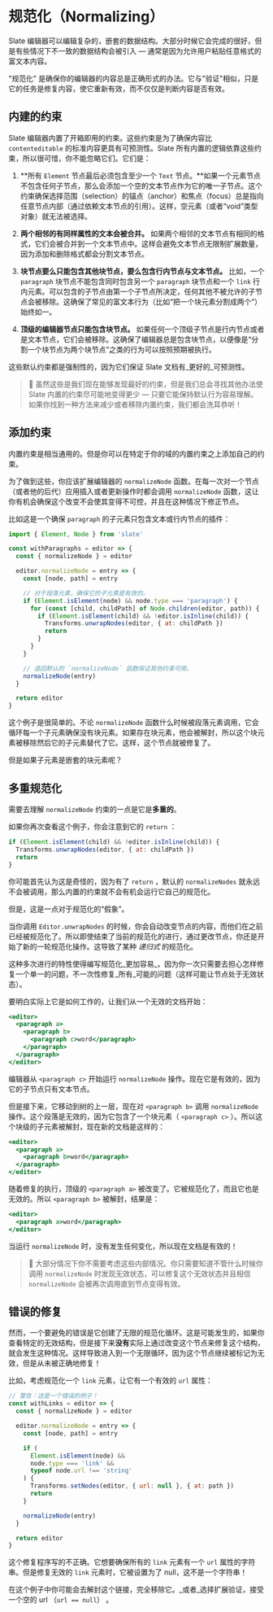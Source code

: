 # 规范化（Normalizing）

Slate 编辑器可以编辑复杂的，嵌套的数据结构。大部分时候它会完成的很好，但是有些情况下不一致的数据结构会被引入 — 通常是因为允许用户粘贴任意格式的富文本内容。

"规范化" 是确保你的编辑器的内容总是正确形式的办法。它与"验证"相似，只是它的任务是修复内容，使它重新有效，而不仅仅是判断内容是否有效。

## 内建的约束

Slate 编辑器内置了开箱即用的约束。这些约束是为了确保内容比 `contenteditable` 的标准内容更具有可预测性。Slate 所有内置的逻辑依靠这些约束，所以很可惜，你不能忽略它们。它们是：

1. **所有 `Element` 节点最后必须包含至少一个 `Text` 节点。**如果一个元素节点不包含任何子节点，那么会添加一个空的文本节点作为它的唯一子节点。这个约束确保选择范围（selection）的锚点（anchor）和焦点（focus）总是指向任意节点内部（通过依赖文本节点的引用）。这样，空元素（或者“void”类型对象）就无法被选择。

2. **两个相邻的有同样属性的文本会被合并。** 如果两个相邻的文本节点有相同的格式，它们会被合并到一个文本节点中。这样会避免文本节点无限制扩展数量，因为添加和删除格式都会分割文本节点。

3. **块节点要么只能包含其他块节点，要么包含行内节点与文本节点。** 比如，一个 `paragraph` 块节点不能包含同时包含另一个 `paragraph` 块节点和一个 `link` 行内元素。可以包含的子节点由第一个子节点所决定，任何其他不被允许的子节点会被移除。这确保了常见的富文本行为（比如“把一个块元素分割成两个”）始终如一。

4. **顶级的编辑器节点只能包含块节点。** 如果任何一个顶级子节点是行内节点或者是文本节点，它们会被移除。这确保了编辑器总是包含块节点，以便像是“分割一个块节点为两个块节点”之类的行为可以按照预期被执行。

这些默认约束都是强制性的，因为它们保证 Slate 文档有_更好的_可预测性。

> 🤖 虽然这些是我们现在能够发现最好的约束，但是我们总会寻找其他办法使 Slate 内置的约束尽可能地变得更少 — 只要它能保持默认行为容易理解。如果你找到一种方法来减少或者移除内置约束，我们都会洗耳恭听！

## 添加约束

内置约束是相当通用的。但是你可以在特定于你的域的内置约束之上添加自己的约束。

为了做到这些，你应该扩展编辑器的 `normalizeNode` 函数。在每一次对一个节点（或者他的后代）应用插入或者更新操作时都会调用 `normalizeNode` 函数，这让你有机会确保这个改变不会使其变得不可控，并且在这种情况下修正节点。

比如这是一个确保 `paragraph` 的子元素只包含文本或行内节点的插件：

```js
import { Element, Node } from 'slate'

const withParagraphs = editor => {
  const { normalizeNode } = editor

  editor.normalizeNode = entry => {
    const [node, path] = entry

    // 对于段落元素，确保它的子元素是有效的。
    if (Element.isElement(node) && node.type === 'paragraph') {
      for (const [child, childPath] of Node.children(editor, path)) {
        if (Element.isElement(child) && !editor.isInline(child)) {
          Transforms.unwrapNodes(editor, { at: childPath })
          return
        }
      }
    }

    // 退回默认的 `normalizeNode` 函数保证其他约束可用。
    normalizeNode(entry)
  }

  return editor
}
```

这个例子是很简单的。不论 `normalizeNode` 函数什么时候被段落元素调用，它会循环每一个子元素确保没有块元素。如果存在块元素，他会被解封，所以这个块元素被移除然后它的子元素替代了它。这样，这个节点就被修复了。

但是如果子元素是嵌套的块元素呢？

## 多重规范化

需要去理解 `normalizeNode` 约束的一点是它是**多重的**。

如果你再次查看这个例子，你会注意到它的 `return` ：

```js
if (Element.isElement(child) && !editor.isInline(child)) {
  Transforms.unwrapNodes(editor, { at: childPath })
  return
}
```

你可能首先认为这是奇怪的，因为有了 `return` ，默认的 `normalizeNodes` 就永远不会被调用，那么内置的约束就不会有机会运行它自己的规范化。

但是，这是一点对于规范化的“假象”。

当你调用 `Editor.unwrapNodes` 的时候，你会自动改变节点的内容，而他们在之前已经被规范化了。所以即使结束了当前的规范化的进行，通过更改节点，你还是开始了新的一轮规范化操作。这导致了某种 _递归式_ 的规范化。

这种多次进行的特性使得编写规范化_更加容易_，因为你一次只需要去担心怎样修复一个单一的问题，不一次性修复_所有_可能的问题（这样可能让节点处于无效状态）。

要明白实际上它是如何工作的，让我们从一个无效的文档开始：

```jsx
<editor>
  <paragraph a>
    <paragraph b>
      <paragraph c>word</paragraph>
    </paragraph>
  </paragraph>
</editor>
```

编辑器从 `<paragraph c>` 开始运行 `normalizeNode` 操作。现在它是有效的，因为它的子节点只有文本节点。

但是接下来，它移动到树的上一层，现在对 `<paragraph b>` 调用 `normalizeNode` 操作。这个段落是无效的，因为它包含了一个块元素（ `<paragraph c>` ）。所以这个块级的子元素被解封，现在新的文档是这样的：

```jsx
<editor>
  <paragraph a>
    <paragraph b>word</paragraph>
  </paragraph>
</editor>
```

随着修复的执行，顶级的 `<paragraph a>` 被改变了。它被规范化了，而且它也是无效的。所以 `<paragraph b>` 被解封，结果是：

```jsx
<editor>
  <paragraph a>word</paragraph>
</editor>
```

当运行 `normalizeNode` 时，没有发生任何变化，所以现在文档是有效的！

> 🤖 大部分情况下你不需要考虑这些内部情况。你只需要知道不管什么时候你调用 `normalizeNode` 时发现无效状态，可以修复这个无效状态并且相信 `normalizeNode` 会被再次调用直到节点变得有效。

## 错误的修复

然而，一个要避免的错误是它创建了无限的规范化循环。这是可能发生的，如果你查看特定的无效结构，但是接下来**没有**实际上通过改变这个节点来修复这个结构，就会发生这种情况。这样导致进入到一个无限循环，因为这个节点继续被标记为无效，但是从未被正确地修复！

比如，考虑规范化一个 `link` 元素，让它有一个有效的 `url` 属性：

```js
// 警告：这是一个错误的例子！
const withLinks = editor => {
  const { normalizeNode } = editor

  editor.normalizeNode = entry => {
    const [node, path] = entry

    if (
      Element.isElement(node) &&
      node.type === 'link' &&
      typeof node.url !== 'string'
    ) {
      Transforms.setNodes(editor, { url: null }, { at: path })
      return
    }

    normalizeNode(entry)
  }

  return editor
}
```

这个修复程序写的不正确。它想要确保所有的 `link` 元素有一个 `url` 属性的字符串。但是修复无效的 `link` 元素时，它被设置为了 null，这不是一个字符串！

在这个例子中你可能会去解封这个链接，完全移除它。_或者_选择扩展验证，接受一个空的 url （`url == null`） 。
